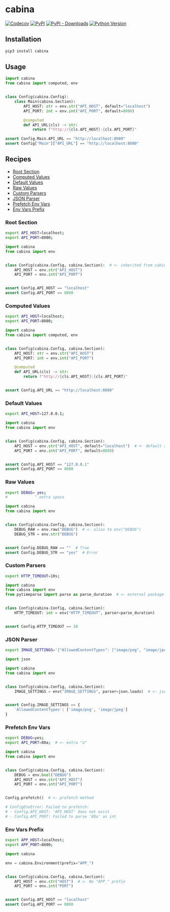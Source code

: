# cabina

[![Codecov](https://img.shields.io/codecov/c/github/nikitanovosibirsk/cabina/master.svg?style=flat-square)](https://codecov.io/gh/nikitanovosibirsk/cabina)
[![PyPI](https://img.shields.io/pypi/v/cabina.svg?style=flat-square)](https://pypi.python.org/pypi/cabina/)
[![PyPI - Downloads](https://img.shields.io/pypi/dm/cabina?style=flat-square)](https://pypi.python.org/pypi/cabina/)
[![Python Version](https://img.shields.io/pypi/pyversions/cabina.svg?style=flat-square)](https://pypi.python.org/pypi/cabina/)


## Installation

```sh
pip3 install cabina
```


## Usage

```python
import cabina
from cabina import computed, env


class Config(cabina.Config):
    class Main(cabina.Section):
        API_HOST: str = env.str("API_HOST", default="localhost")
        API_PORT: int = env.int("API_PORT", default=8080)

        @computed
        def API_URL(cls) -> str:
            return f"http://{cls.API_HOST}:{cls.API_PORT}"
```

```python
assert Config.Main.API_URL == "http://localhost:8080"
assert Config["Main"]["API_URL"] == "http://localhost:8080"
```


## Recipes

* [Root Section](#root-section)
* [Computed Values](#computed-values)
* [Default Values](#default-values)
* [Raw Values](#raw-values)
* [Custom Parsers](#custom-parsers)
* [JSON Parser](#json-parser)
* [Prefetch Env Vars](#prefetch-env-vars)
* [Env Vars Prefix](#env-vars-prefix)


### Root Section

```sh
export API_HOST=localhost;
export API_PORT=8080;
```

```python
import cabina
from cabina import env


class Config(cabina.Config, cabina.Section):  # <- inherited from cabina.Section
    API_HOST = env.str("API_HOST")
    API_PORT = env.int("API_PORT")


assert Config.API_HOST == "localhost"
assert Config.API_PORT == 8080
```


### Computed Values

```sh
export API_HOST=localhost;
export API_PORT=8080;
```

```python
import cabina
from cabina import computed, env


class Config(cabina.Config, cabina.Section):
    API_HOST: str = env.str("API_HOST")
    API_PORT: int = env.int("API_PORT")

    @computed
    def API_URL(cls) -> str:
        return f"http://{cls.API_HOST}:{cls.API_PORT}"


assert Config.API_URL == "http://localhost:8080"
```


### Default Values

```sh
export API_HOST=127.0.0.1;
```

```python
import cabina
from cabina import env


class Config(cabina.Config, cabina.Section):
    API_HOST = env.str("API_HOST", default="localhost")  # <- default arg
    API_PORT = env.int("API_PORT", default=8080)


assert Config.API_HOST == "127.0.0.1"
assert Config.API_PORT == 8080
```


### Raw Values

```sh
export DEBUG= yes;
#            ^ extra space
```

```python
import cabina
from cabina import env


class Config(cabina.Config, cabina.Section):
    DEBUG_RAW = env.raw("DEBUG")  # <- alias to env("DEBUG")
    DEBUG_STR = env.str("DEBUG")


assert Config.DEBUG_RAW == ""  # True
assert Config.DEBUG_STR == "yes"  # Error
```


### Custom Parsers

```sh
export HTTP_TIMEOUT=10s;
```

```python
import cabina
from cabina import env
from pytimeparse import parse as parse_duration  # <- external package


class Config(cabina.Config, cabina.Section):
    HTTP_TIMEOUT: int = env("HTTP_TIMEOUT", parser=parse_duration)


assert Config.HTTP_TIMEOUT == 10
```


### JSON Parser

```sh
export IMAGE_SETTINGS='{"AllowedContentTypes": ["image/png", "image/jpeg"]}';
```

```python
import json

import cabina
from cabina import env


class Config(cabina.Config, cabina.Section):
    IMAGE_SETTINGS = env("IMAGE_SETTINGS", parser=json.loads)  # <- json.loads


assert Config.IMAGE_SETTINGS == {
    'AllowedContentTypes': ['image/png', 'image/jpeg']
}
```


### Prefetch Env Vars

```sh
export DEBUG=yes;
export API_PORT=80a;  # <- extra "a"
```

```python
import cabina
from cabina import env


class Config(cabina.Config, cabina.Section):
    DEBUG = env.bool("DEBUG")
    API_HOST = env.str("API_HOST")
    API_PORT = env.int("API_PORT")


Config.prefetch()  # <- prefetch method

# ConfigEnvError: Failed to prefetch:
# - Config.API_HOST: 'API_HOST' does not exist
# - Config.API_PORT: Failed to parse '80a' as int
```


### Env Vars Prefix

```sh
export APP_HOST=localhost;
export APP_PORT=8080;
```

```python
import cabina

env = cabina.Environment(prefix="APP_")


class Config(cabina.Config, cabina.Section):
    API_HOST = env.str("HOST")  # <- No "APP_" prefix
    API_PORT = env.int("PORT")


assert Config.API_HOST == "localhost"
assert Config.API_PORT == 8080
```
